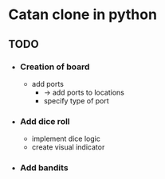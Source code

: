 # Catan clone in python

## TODO
- ### Creation of board
    - add ports
        - -> add ports to locations
        - specify type of port
    
- ### Add dice roll
    - implement dice logic
    - create visual indicator

- ### Add bandits